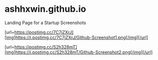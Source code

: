 # ashhxwin.github.io
Landing Page for a Startup 
Screenshots

[url=https://postimg.cc/7C7jZXrJ][img]https://i.postimg.cc/7C7jZXrJ/Github-Screenshot1.png[/img][/url]

[url=https://postimg.cc/S2h328mT][img]https://i.postimg.cc/S2h328mT/Github-Screenshot2.png[/img][/url]
